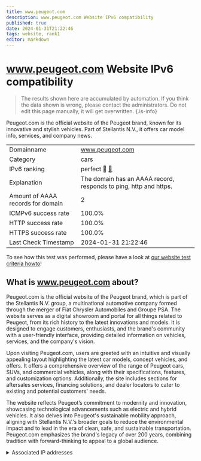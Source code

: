 ```yaml
---
title: www.peugeot.com
description: www.peugeot.com Website IPv6 compatibility
published: true
date: 2024-01-31T21:22:46
tags: website, rank1
editor: markdown
---
```


# www.peugeot.com Website IPv6 compatibility

> The results shown here are accumulated by automation. If you think the data shown is wrong, please contact the administrators. 
> Do not edit this page manually, it will get overwritten.
{.is-info}

Peugeot.com is the official website of the Peugeot brand, known for its innovative and stylish vehicles. Part of Stellantis N.V., it offers car model info, services, and company news.


|   |   |
| - | - |
| Domainname | www.peugeot.com
| Category | cars |
| IPv6 ranking | perfect :1st_place_medal: [🔗](/howto/ranking) |
| Explanation | The domain has an AAAA record, responds to ping, http and https. |
| Amount of AAAA records for domain | 2 |
| ICMPv6 success rate | 100.0%|
| HTTP success rate | 100.0% |
| HTTPS success rate | 100.0% |
| Last Check Timestamp | 2024-01-31 21:22:46 |

To see how this test was performed, please have a look at [our website test criteria howto](/howto/testcriteria/website)!


## What is www.peugeot.com about?
Peugeot.com is the official website of the Peugeot brand, which is part of the Stellantis N.V. group, a multinational automotive company formed through the merger of Fiat Chrysler Automobiles and Groupe PSA. The website serves as a digital showroom and portal for all things related to Peugeot, from its rich history to the latest innovations and models. It is designed to engage customers, enthusiasts, and the brand's community with a user-friendly interface, providing detailed information on vehicles, services, and the company's vision.

Upon visiting Peugeot.com, users are greeted with an intuitive and visually appealing layout highlighting the latest car models, concept vehicles, and offers. It offers a comprehensive overview of the range of Peugeot cars, SUVs, and commercial vehicles, along with their specifications, features, and customization options. Additionally, the site includes sections for aftersales services, financing solutions, and dealer locators to cater to existing and potential customers' needs. 

The website reflects Peugeot’s commitment to modernity and innovation, showcasing technological advancements such as electric and hybrid vehicles. It also delves into Peugeot's sustainable mobility approach, aligning with Stellantis N.V.'s broader goals to reduce the environmental impact and to lead in the era of clean, safe, and sustainable transportation. Peugeot.com emphasizes the brand's legacy of over 200 years, combining tradition with forward-thinking to appeal to a global audience.



<details>
<summary>Associated IP addresses</summary>

2a02:26f0:3500:18::1724:a28c

2a02:26f0:3500:18::1724:a28a

</details>
